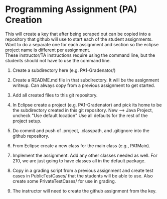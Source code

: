 # Programming Assignment (PA) Creation

This will create a key that after being scraped out can be copied 
into a repository that github will use to start each of the student 
assignments.  Want to do a separate one for each assignment and 
section so the eclipse project name is different per assignment.  
These instructor/TA instructions require using the command line, 
but the students should not have to use the command line.

1. Create a subdirectory here (e.g. PA1-Gradenator/)

2. Create a README.md file in that subdirectory.  It will be the
assignment writeup.  Can always copy from a previous assignment to
get started.

3. Add all created files to this git repository.

4. In Eclipse create a project (e.g. PA1-Gradenator) and pick its
home to be the subdirectory created in this git repository.
  New --> Java Project, uncheck "Use default location"
Use all defaults for the rest of the project setup.

5. Do commit and push of .project, .classpath, and .gitignore
into the github repository.

6. From Eclipse create a new class for the main class (e.g., PA1Main).

7. Implement the assignment.  Add any other classes needed as well.
For 210, we are just going to have classes all in the default package.

8. Copy in a grading script from a previous assignment and create
test cases in PublicTestCases/ that the students will be able to use.
Also create some PrivateTestCases/ for use in grading.

9. The instructor will need to create the github assignment from the key.
